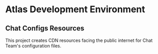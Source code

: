 # Atlas Development Environment

## Chat Configs Resources

This project creates CDN resources facing the public internet for Chat Team's configuration files.
